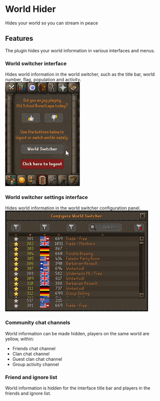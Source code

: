 # World Hider
Hides your world so you can stream in peace

## Features
The plugin hides your world information in various interfaces and menus.

### World switcher interface
Hides world information in the world switcher, such as the title bar, world number, flag, population and activity.  
![](img/worldswitcher.gif)

### World switcher settings interface
Hides world information in the world switcher configuration panel.  
![](img/worldswitcher_settings.gif)

### Community chat channels
World information can be made hidden, players on the same world are yellow, within:

+ Friends chat channel  
+ Clan chat channel  
+ Guest clan chat channel  
+ Group activity channel  


### Friend and ignore list
World information is hidden for the interface title bar and players in the friends and ignore list.